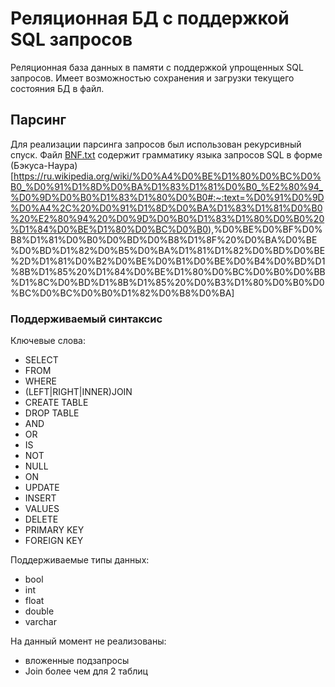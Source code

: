 # Реляционная БД с поддержкой SQL запросов

Реляционная база данных в памяти с поддержкой упрощенных SQL запросов. Имеет возможностью сохранения и загрузки текущего состояния БД в файл.

## Парсинг
Для реализации парсинга запросов был использован рекурсивный спуск. Файл [BNF.txt]() содержит грамматику языка запросов SQL в форме (Бэкуса-Наура)[https://ru.wikipedia.org/wiki/%D0%A4%D0%BE%D1%80%D0%BC%D0%B0_%D0%91%D1%8D%D0%BA%D1%83%D1%81%D0%B0_%E2%80%94_%D0%9D%D0%B0%D1%83%D1%80%D0%B0#:~:text=%D0%91%D0%9D%D0%A4%2C%20%D0%91%D1%8D%D0%BA%D1%83%D1%81%D0%B0%20%E2%80%94%20%D0%9D%D0%B0%D1%83%D1%80%D0%B0%20%D1%84%D0%BE%D1%80%D0%BC%D0%B0),%D0%BE%D0%BF%D0%B8%D1%81%D0%B0%D0%BD%D0%B8%D1%8F%20%D0%BA%D0%BE%D0%BD%D1%82%D0%B5%D0%BA%D1%81%D1%82%D0%BD%D0%BE%2D%D1%81%D0%B2%D0%BE%D0%B1%D0%BE%D0%B4%D0%BD%D1%8B%D1%85%20%D1%84%D0%BE%D1%80%D0%BC%D0%B0%D0%BB%D1%8C%D0%BD%D1%8B%D1%85%20%D0%B3%D1%80%D0%B0%D0%BC%D0%BC%D0%B0%D1%82%D0%B8%D0%BA]

### Поддерживаемый синтаксис

Ключевые слова:

- SELECT
- FROM
- WHERE
- (LEFT|RIGHT|INNER)JOIN
- CREATE TABLE
- DROP TABLE
- AND
- OR
- IS
- NOT
- NULL
- ON
- UPDATE
- INSERT
- VALUES
- DELETE
- PRIMARY KEY
- FOREIGN KEY

Поддерживаемые типы данных:

- bool
- int
- float
- double
- varchar



На данный момент не реализованы:

- вложенные подзапросы
- Join более чем для 2 таблиц
